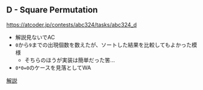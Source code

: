 ## D - Square Permutation
https://atcoder.jp/contests/abc324/tasks/abc324_d

* 解説見ないでAC
* `0`から`9`までの出現個数を数えたが、ソートした結果を比較してもよかった模様
  * そちらのほうが実装は簡単だった筈...
* `0*0=0`のケースを見落としてWA

[解説](https://atcoder.jp/contests/abc324/editorial/7359)
